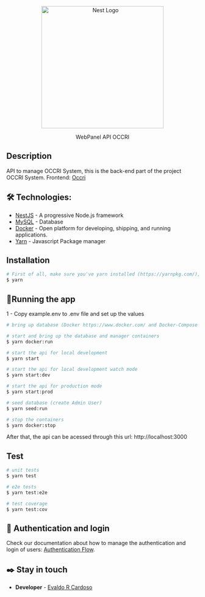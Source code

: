 <p align="center">
  <a href="http://nestjs.com/" target="blank"><img src="https://nestjs.com/img/logo_text.svg" width="320" alt="Nest Logo" /></a>
</p>

[circleci-image]: https://img.shields.io/circleci/build/github/nestjs/nest/master?token=abc123def456
[circleci-url]: https://circleci.com/gh/nestjs/nest

  <p align="center">WebPanel API OCCRI</p>

## Description

API to manage OCCRI System, this is the back-end part of the project OCCRI System.
Frontend: [Occri](https://github.com/JeanLiima/occri)

## 🛠️ Technologies:

* [NestJS](https://nestjs.com/) - A progressive Node.js framework
* [MySQL](https://www.mysql.com/) - Database
* [Docker](https://www.docker.com/) - Open platform for developing, shipping, and running applications.
* [Yarn](https://yarnpkg.com/) - Javascript Package manager

##  Installation

```bash
# First of all, make sure you've yarn installed (https://yarnpkg.com/), then run:
$ yarn
```

## 🚀Running the app

1 - Copy example.env to .env file and set up the values

```bash
# bring up database (Docker https://www.docker.com/ and Docker-Compose https://docs.docker.com/compose/ are necessary), it will bring the containers with mysql database and phpmyadmin, that can be acessed via browser at http://localhost:8080

# start and bring up the database and manager containers
$ yarn docker:run

# start the api for local development
$ yarn start

# start the api for local development watch mode
$ yarn start:dev

# start the api for production mode
$ yarn start:prod

# seed database (create Admin User)
$ yarn seed:run

# stop the containers
$ yarn docker:stop
```

After that, the api can be acessed through this url: http://localhost:3000

## Test

```bash
# unit tests
$ yarn test

# e2e tests
$ yarn test:e2e

# test coverage
$ yarn test:cov
```

## 🔐 Authentication and login

Check our documentation about how to manage the authentication and login of users: [Authentication Flow](./docs/Authorization.md).


## ✒️ Stay in touch

* **Developer** - [Evaldo R Cardoso](https://evaldorc.com.br)
